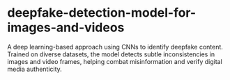 # deepfake-detection-model-for-images-and-videos
A deep learning-based approach using CNNs to identify deepfake content. Trained on diverse datasets, the model detects subtle inconsistencies in images and video frames, helping combat misinformation and verify digital media authenticity.
